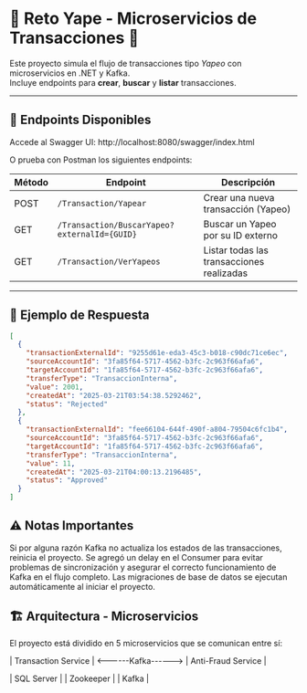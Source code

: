 # 📱 Reto Yape - Microservicios de Transacciones 💸

Este proyecto simula el flujo de transacciones tipo _Yapeo_ con microservicios en .NET y Kafka.  
Incluye endpoints para **crear**, **buscar** y **listar** transacciones.

---

## 🚀 Endpoints Disponibles

Accede al Swagger UI:
http://localhost:8080/swagger/index.html

O prueba con Postman los siguientes endpoints:

| Método | Endpoint                                     | Descripción                               |
| ------ | -------------------------------------------- | ----------------------------------------- |
| POST   | `/Transaction/Yapear`                        | Crear una nueva transacción (Yapeo)       |
| GET    | `/Transaction/BuscarYapeo?externalId={GUID}` | Buscar un Yapeo por su ID externo         |
| GET    | `/Transaction/VerYapeos`                     | Listar todas las transacciones realizadas |

---

## 📄 Ejemplo de Respuesta

```json
[
  {
    "transactionExternalId": "9255d61e-eda3-45c3-b018-c90dc71ce6ec",
    "sourceAccountId": "3fa85f64-5717-4562-b3fc-2c963f66afa6",
    "targetAccountId": "1fa85f64-5717-4562-b3fc-2c963f66afa6",
    "transferType": "TransaccionInterna",
    "value": 2001,
    "createdAt": "2025-03-21T03:54:38.5292462",
    "status": "Rejected"
  },
  {
    "transactionExternalId": "fee66104-644f-490f-a804-79504c6fc1b4",
    "sourceAccountId": "3fa85f64-5717-4562-b3fc-2c963f66afa6",
    "targetAccountId": "1fa85f64-5717-4562-b3fc-2c963f66afa6",
    "transferType": "TransaccionInterna",
    "value": 11,
    "createdAt": "2025-03-21T04:00:13.2196485",
    "status": "Approved"
  }
]
```

## ⚠️ Notas Importantes

Si por alguna razón Kafka no actualiza los estados de las transacciones, reinicia el proyecto.
Se agregó un delay en el Consumer para evitar problemas de sincronización y asegurar el correcto funcionamiento de Kafka en el flujo completo.
Las migraciones de base de datos se ejecutan automáticamente al iniciar el proyecto.

## 🏗️ Arquitectura - Microservicios

El proyecto está dividido en 5 microservicios que se comunican entre sí:

| Transaction Service | <------Kafka------> | Anti-Fraud Service |

| SQL Server | | Zookeeper | | Kafka |

